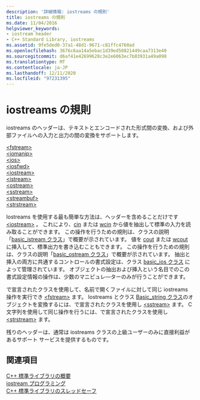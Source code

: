 ```yaml
---
description: '詳細情報: iostreams の規則'
title: iostreams の規則
ms.date: 11/04/2016
helpviewer_keywords:
- iostream header
- C++ Standard Library, iostreams
ms.assetid: 9fe5ded0-37a1-48d1-9671-c81ffc4760ad
ms.openlocfilehash: 3676c6aa14a5ebac1d39ed50821449caa7313e40
ms.sourcegitcommit: d6af41e42699628c3e2e6063ec7b03931a49a098
ms.translationtype: MT
ms.contentlocale: ja-JP
ms.lasthandoff: 12/11/2020
ms.locfileid: "97231395"
---
```

# <a name="iostreams-conventions"></a>iostreams の規則

iostreams のヘッダーは、テキストとエンコードされた形式間の変換、および外部ファイルへの入力と出力の間の変換をサポートします。

[\<fstream>](../standard-library/fstream.md)\
[\<iomanip>](../standard-library/iomanip.md)\
[\<ios>](../standard-library/ios.md)\
[\<iosfwd>](../standard-library/iosfwd.md)\
[\<iostream>](../standard-library/iostream.md)\
[\<istream>](../standard-library/istream.md)\
[\<ostream>](../standard-library/ostream.md)\
[\<sstream>](../standard-library/sstream.md)\
[\<streambuf>](../standard-library/streambuf.md)\
[\<strstream>](../standard-library/strstream.md)

Iostreams を使用する最も簡単な方法は、ヘッダーを含めることだけです [\<iostream>](../standard-library/iostream.md) 。 これにより、[cin](../standard-library/iostream.md#cin) または [wcin](../standard-library/iostream.md#wcin) から値を抽出して標準の入力を読み取ることができます。 この操作を行うための規則は、クラスの説明「[basic_istream クラス](../standard-library/basic-istream-class.md)」で概要が示されています。 値を [cout](../standard-library/iostream.md#cout) または [wcout](../standard-library/iostream.md#wcout) に挿入して、標準出力を書き込むこともできます。 この操作を行うための規則は、クラスの説明「[basic_ostream クラス](../standard-library/basic-ostream-class.md)」で概要が示されています。 抽出と挿入の両方に共通するコントロールの書式設定は、クラス [basic_ios クラス](../standard-library/basic-ios-class.md) によって管理されています。 オブジェクトの抽出および挿入という名目でのこの書式設定情報の操作は、少数のマニピュレ―ターのみが行うことができます。

で宣言されたクラスを使用して、名前で開くファイルに対して同じ iostreams 操作を実行でき [\<fstream>](../standard-library/fstream.md) ます。 Iostreams とクラス [Basic_string クラス](../standard-library/basic-string-class.md)のオブジェクトを変換するには、で宣言されたクラスを使用し [\<sstream>](../standard-library/sstream.md) ます。 C 文字列を使用して同じ操作を行うには、で宣言されたクラスを使用し [\<strstream>](../standard-library/strstream.md) ます。

残りのヘッダーは、通常は iostreams クラスの上級ユーザーのみに直接利益があるサポート サービスを提供するものです。

## <a name="see-also"></a>関連項目

[C++ 標準ライブラリの概要](../standard-library/cpp-standard-library-overview.md)\
[iostream プログラミング](../standard-library/iostream-programming.md)\
[C++ 標準ライブラリのスレッドセーフ](../standard-library/thread-safety-in-the-cpp-standard-library.md)
